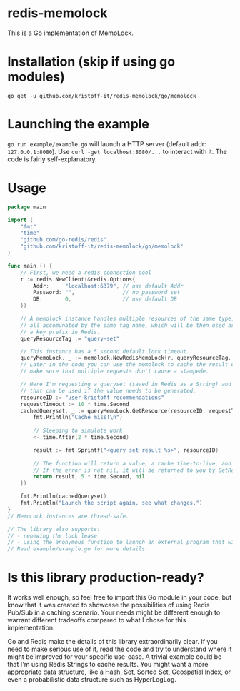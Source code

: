 # redis-memolock
This is a Go implementation of MemoLock. 

# Installation (skip if using go modules)
`go get -u github.com/kristoff-it/redis-memolock/go/memolock`

# Launching the example
`go run example/example.go` will launch a HTTP server (default addr: `127.0.0.1:8080`).
Use `curl -get localhost:8080/...` to interact with it. The code is fairly self-explanatory.

# Usage
```go
package main

import (
    "fmt"
    "time"
    "github.com/go-redis/redis"
    "github.com/kristoff-it/redis-memolock/go/memolock"
)

func main () {
    // First, we need a redis connection pool
    r := redis.NewClient(&redis.Options{
        Addr:     "localhost:6379", // use default Addr
        Password: "",               // no password set
        DB:       0,                // use default DB
    })

    // A memolock instance handles multiple resources of the same type,
    // all accomunated by the same tag name, which will be then used as
    // a key prefix in Redis.
    queryResourceTag := "query-set"

    // This instance has a 5 second default lock timeout.
    queryMemoLock, _ := memolock.NewRedisMemoLock(r, queryResourceTag, 5 * time.Second)
    // Later in the code you can use the memolock to cache the result of a function and
    // make sure that multiple requests don't cause a stampede.

    // Here I'm requesting a queryset (saved in Redis as a String) and providing a function
    // that can be used if the value needs to be generated.
    resourceID := "user-kristoff-recommendations"
    requestTimeout := 10 * time.Second
    cachedQueryset, _ := queryMemoLock.GetResource(resourceID, requestTimeout, func () (string, time.Duration, error) {
        fmt.Println("Cache miss!\n")
        
        // Sleeping to simulate work. 
        <- time.After(2 * time.Second)

        result := fmt.Sprintf("<query set result %s>", resourceID)
        
        // The function will return a value, a cache time-to-live, and an error.
        // If the error is not nil, it will be returned to you by GetResource()
        return result, 5 * time.Second, nil
    })

    fmt.Println(cachedQueryset)
    fmt.Println("Launch the script again, see what changes.")
}
// MemoLock instances are thread-safe.

// The library also supports: 
// - renewing the lock lease
// - using the anonymous function to launch an external program that will notify completion through Redis
// Read example/example.go for more details.
```


# Is this library production-ready?
It works well enough, so feel free to import this Go module in your code, 
but know that it was created to showcase the possibilities of using Redis Pub/Sub
in a caching scenario. Your needs might be different enough to warrant different
tradeoffs compared to what I chose for this implementation.

Go and Redis make the details of this library extraordinarily clear.
If you need to make serious use of it, read the code and try to understand where
it might be improved for your specific use-case. A trivial example could be that
I'm using Redis Strings to cache results. You might want a more appropriate data
structure, like a Hash, Set, Sorted Set, Geospatial Index, or even a probabilistic
data structure such as HyperLogLog.
